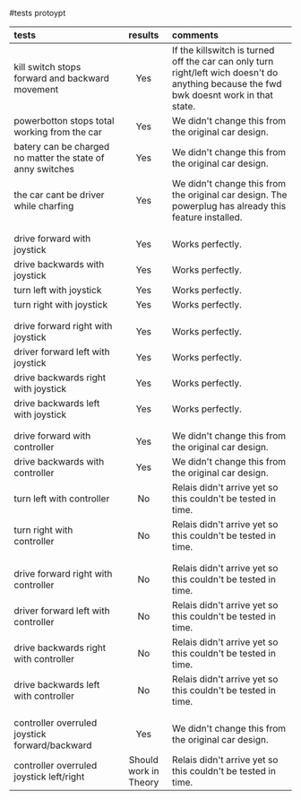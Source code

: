 #tests protoypt

tests|results|comments|
:-----------------------------------------------------------|:----------------:|:----------------------------------------------------------------
kill switch stops forward and backward movement| Yes | If the killswitch is turned off the car can only turn right/left wich doesn't do anything because the fwd bwk doesnt work in that state.
powerbotton stops total working from the car| Yes | We didn't change this from the original car design.
batery can be charged no matter the state of anny switches| Yes | We didn't change this from the original car design.
the car cant be driver while charfing| Yes | We didn't change this from the original car design. The powerplug has already this feature installed.
| | |
| | |
drive forward with joystick| Yes | Works perfectly.
drive backwards with joystick| Yes | Works perfectly. 
turn left with joystick| Yes | Works perfectly.
turn right with joystick| Yes | Works perfectly.
| | |
| | |
drive forward right with joystick| Yes | Works perfectly.
driver forward left with joystick| Yes | Works perfectly.
drive backwards right with joystick| Yes | Works perfectly.
drive backwards left with joystick| Yes | Works perfectly.
| | |
| | |
drive forward with controller| Yes |  We didn't change this from the original car design. 
drive backwards with controller| Yes |  We didn't change this from the original car design. 
turn left with controller| No | Relais didn't arrive yet so this couldn't be tested in time.
turn right with controller| No | Relais didn't arrive yet so this couldn't be tested in time. 
| | |
| | |
drive forward right with controller| No | Relais didn't arrive yet so this couldn't be tested in time.
driver forward left with controller| No | Relais didn't arrive yet so this couldn't be tested in time.
drive backwards right with controller| No | Relais didn't arrive yet so this couldn't be tested in time.
drive backwards left with controller| No | Relais didn't arrive yet so this couldn't be tested in time. 
| | |
| | |
controller overruled joystick forward/backward| Yes | We didn't change this from the original car design. 
controller overruled joystick left/right| Should work in Theory  | Relais didn't arrive yet so this couldn't be tested in time.

